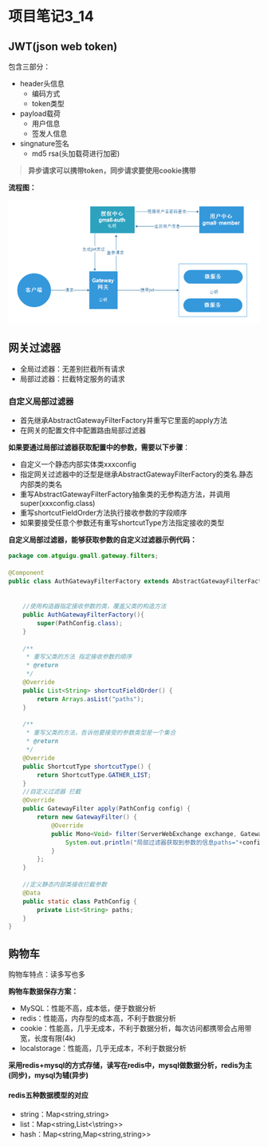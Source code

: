 # 项目笔记3_14

## JWT(json  web   token)

包含三部分：

- header头信息
  - 编码方式
  - token类型
- payload载荷
  - 用户信息
  - 签发人信息
- singnature签名
  - md5    rsa(头加载荷进行加密)

> **异步请求可以携带token，同步请求要使用cookie携带**

**流程图：**

![image-20210325093732901](typora-user-images\image-20210325093732901.png)

## 网关过滤器

- 全局过滤器：无差别拦截所有请求
- 局部过滤器：拦截特定服务的请求

### 自定义局部过滤器

- 首先继承AbstractGatewayFilterFactory并重写它里面的apply方法
- 在网关的配置文件中配置路由局部过滤器

**如果要通过局部过滤器获取配置中的参数，需要以下步骤**：

- 自定义一个静态内部实体类xxxconfig
- 指定网关过滤器中的泛型是继承AbstractGatewayFilterFactory的类名.静态内部类的类名
- 重写AbstractGatewayFilterFactory抽象类的无参构造方法，并调用super(xxxconfig.class)
- 重写shortcutFieldOrder方法执行接收参数的字段顺序
- 如果要接受任意个参数还有重写shortcutType方法指定接收的类型

**自定义局部过滤器，能够获取参数的自定义过滤器示例代码：**

```java
package com.atguigu.gmall.gateway.filters;

@Component
public class AuthGatewayFilterFactory extends AbstractGatewayFilterFactory<AuthGatewayFilterFactory.PathConfig> {


    //使用构造器指定接收参数的类，覆盖父类的构造方法
    public AuthGatewayFilterFactory(){
        super(PathConfig.class);
    }

    /**
     * 重写父类的方法 指定接收参数的顺序
     * @return
     */
    @Override
    public List<String> shortcutFieldOrder() {
        return Arrays.asList("paths");
    }

    /**
     * 重写父类的方法，告诉他要接受的参数类型是一个集合
     * @return
     */
    @Override
    public ShortcutType shortcutType() {
        return ShortcutType.GATHER_LIST;
    }
	//自定义过滤器 拦截
    @Override
    public GatewayFilter apply(PathConfig config) {
        return new GatewayFilter() {
            @Override
            public Mono<Void> filter(ServerWebExchange exchange, GatewayFilterChain chain) {
                System.out.println("局部过滤器获取到参数的信息paths="+config.getPaths());  
            }
        };
    }

    //定义静态内部类接收拦截参数
    @Data
    public static class PathConfig {
        private List<String> paths;
    }
}

```

## 购物车

购物车特点：读多写也多

**购物车数据保存方案：**

- MySQL：性能不高，成本低，便于数据分析
- redis：性能高，内存型的成本高，不利于数据分析
- cookie：性能高，几乎无成本，不利于数据分析，每次访问都携带会占用带宽，长度有限(4k)
- localstorage：性能高，几乎无成本，不利于数据分析

**采用redis+mysql的方式存储，读写在redis中，mysql做数据分析，redis为主(同步)，mysql为辅(异步)**

#### redis五种数据模型的对应

- string：Map<string,string>
- list：Map<string,List<\string>>
- hash：Map<string,Map<string,string>>

